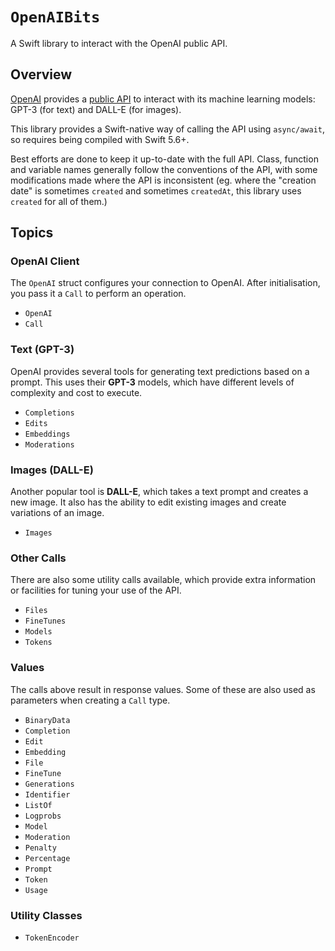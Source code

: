 # ``OpenAIBits``

A Swift library to interact with the OpenAI public API.

## Overview

[OpenAI](https://openai.com) provides a [public API](https://beta.openai.com/docs/introduction) to interact with its machine learning models: GPT-3 (for text) and DALL-E (for images).

This library provides a Swift-native way of calling the API using `async/await`, so requires being compiled with Swift 5.6+.

Best efforts are done to keep it up-to-date with the full API. Class, function and variable names generally follow the conventions of the API, with some modifications made where the API is inconsistent (eg. where the "creation date" is sometimes `created` and sometimes `createdAt`, this library uses `created` for all of them.)

## Topics

### OpenAI Client

The ``OpenAI`` struct configures your connection to OpenAI. After initialisation, you pass it a ``Call`` to perform an operation.

- ``OpenAI``
- ``Call``

### Text (GPT-3)

OpenAI provides several tools for generating text predictions based on a prompt. This uses their **GPT-3** models, which have different levels of complexity and cost to execute.

- ``Completions``
- ``Edits``
- ``Embeddings``
- ``Moderations`` 

### Images (DALL-E)

Another popular tool is **DALL-E**, which takes a text prompt and creates a new image. It also has the ability to edit existing images and create variations of an image.

- ``Images``

### Other Calls

There are also some utility calls available, which provide extra information or facilities for tuning your use of the API.

- ``Files``
- ``FineTunes``
- ``Models``
- ``Tokens``

### Values

The calls above result in response values. Some of these are also used as parameters when creating a ``Call`` type.

- ``BinaryData``
- ``Completion``
- ``Edit``
- ``Embedding``
- ``File``
- ``FineTune``
- ``Generations``
- ``Identifier``
- ``ListOf``
- ``Logprobs``
- ``Model``
- ``Moderation``
- ``Penalty``
- ``Percentage``
- ``Prompt``
- ``Token``
- ``Usage``

### Utility Classes

- ``TokenEncoder``
